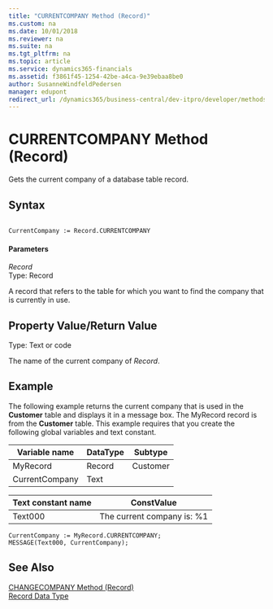```yaml
---
title: "CURRENTCOMPANY Method (Record)"
ms.custom: na
ms.date: 10/01/2018
ms.reviewer: na
ms.suite: na
ms.tgt_pltfrm: na
ms.topic: article
ms.service: dynamics365-financials
ms.assetid: f3861f45-1254-42be-a4ca-9e39ebaa8be0
author: SusanneWindfeldPedersen
manager: edupont
redirect_url: /dynamics365/business-central/dev-itpro/developer/methods-auto/library
---
```


 

# CURRENTCOMPANY Method (Record)
Gets the current company of a database table record.  
  
## Syntax  
  
```  
  
CurrentCompany := Record.CURRENTCOMPANY  
```  
  
#### Parameters  
 *Record*  
 Type: Record  
  
 A record that refers to the table for which you want to find the company that is currently in use.  
  
## Property Value/Return Value  
 Type: Text or code  
  
 The name of the current company of *Record*.  
  
## Example  
 The following example returns the current company that is used in the **Customer** table and displays it in a message box. The MyRecord record is from the **Customer** table. This example requires that you create the following global variables and text constant.  
  
|Variable name|DataType|Subtype|  
|-------------------|--------------|-------------|  
|MyRecord|Record|Customer|  
|CurrentCompany|Text||  
  
|Text constant name|ConstValue|  
|------------------------|----------------|  
|Text000|The current company is: %1|  
  
```  
CurrentCompany := MyRecord.CURRENTCOMPANY;  
MESSAGE(Text000, CurrentCompany);  
```  
  
## See Also  
 [CHANGECOMPANY Method \(Record\)](devenv-CHANGECOMPANY-Method-Record.md)   
 [Record Data Type](../datatypes/devenv-Record-Data-Type.md)